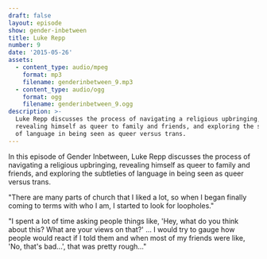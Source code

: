 ```yaml
---
draft: false
layout: episode
show: gender-inbetween
title: Luke Repp
number: 9
date: '2015-05-26'
assets:
  - content_type: audio/mpeg
    format: mp3
    filename: genderinbetween_9.mp3
  - content_type: audio/ogg
    format: ogg
    filename: genderinbetween_9.ogg
description: >-
  Luke Repp discusses the process of navigating a religious upbringing,
  revealing himself as queer to family and friends, and exploring the subtleties
  of language in being seen as queer versus trans.
---
```

In this episode of Gender Inbetween, Luke Repp discusses the process of navigating a religious upbringing, revealing himself as queer to family and friends, and exploring the subtleties of language in being seen as queer versus trans.

"There are many parts of church that I liked a lot, so when I began finally coming to terms with who I am, I started to look for loopholes."

"I spent a lot of time asking people things like, 'Hey, what do you think about this? What are your views on that?' ... I would try to gauge how people would react if I told them and when most of my friends were like, 'No, that's bad...', that was pretty rough..."